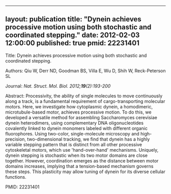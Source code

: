 
---
layout: publication
title:  "Dynein achieves processive motion using both stochastic and coordinated stepping."
date:   2012-02-03 12:00:00
published: true
pmid: 22231401
---

Title: Dynein achieves processive motion using both stochastic and coordinated stepping.

Authors: Qiu W, Derr ND, Goodman BS, Villa E, Wu D, Shih W, Reck-Peterson SL

Journal: *Nat. Struct. Mol. Biol. 2012;**19**(2):193-200*

Abstract: Processivity, the ability of single molecules to move continuously along a track, is a fundamental requirement of cargo-transporting molecular motors. Here, we investigate how cytoplasmic dynein, a homodimeric, microtubule-based motor, achieves processive motion. To do this, we developed a versatile method for assembling Saccharomyces cerevisiae dynein heterodimers, using complementary DNA oligonucleotides covalently linked to dynein monomers labeled with different organic fluorophores. Using two-color, single-molecule microscopy and high-precision, two-dimensional tracking, we find that dynein has a highly variable stepping pattern that is distinct from all other processive cytoskeletal motors, which use 'hand-over-hand' mechanisms. Uniquely, dynein stepping is stochastic when its two motor domains are close together. However, coordination emerges as the distance between motor domains increases, implying that a tension-based mechanism governs these steps. This plasticity may allow tuning of dynein for its diverse cellular functions.

PMID: 22231401

